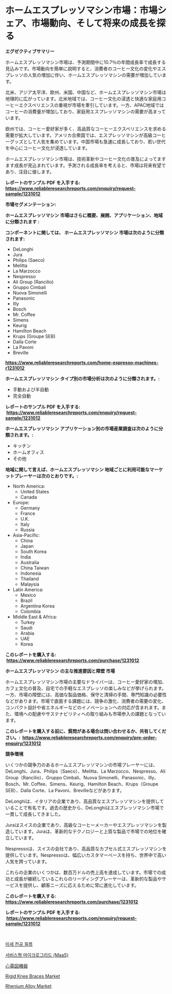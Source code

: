 <p><h1>ホームエスプレッソマシン市場：市場シェア、市場動向、そして将来の成長を探る</h1></p><p><strong>エグゼクティブサマリー</strong></p>
<p><p>ホームエスプレッソマシン市場は、予測期間中に10.7％の年間成長率で成長する見込みです。市場動向を簡単に説明すると、消費者のコーヒー文化の変化やエスプレッソの人気の増加に伴い、ホームエスプレッソマシンの需要が増加しています。</p><p>北米、アジア太平洋、欧州、米国、中国など、ホームエスプレッソマシン市場は地理的に広がっています。北米地域では、コーヒー文化の浸透と快適な家庭用コーヒーエクスペリエンスの重視が市場を牽引しています。一方、APAC地域ではコーヒーの消費量が増加しており、家庭用エスプレッソマシンの需要が高まっています。</p><p>欧州では、コーヒー愛好家が多く、高品質なコーヒーエクスペリエンスを求める需要が拡大しています。アメリカ合衆国では、エスプレッソマシンが高級コーヒーグッズとして人気を集めています。中国市場も急速に成長しており、若い世代を中心にコーヒー文化が浸透しています。</p><p>ホームエスプレッソマシン市場は、技術革新やコーヒー文化の普及によってますます成長が見込まれています。予測される成長率を考えると、市場は将来有望であり、注目に値します。</p></p>
<p><strong>レポートのサンプル PDF を入手する: <a href="https://www.reliableresearchreports.com/enquiry/request-sample/1231012">https://www.reliableresearchreports.com/enquiry/request-sample/1231012</a></strong></p>
<p><strong>市場セグメンテーション:</strong></p>
<p><strong> ホームエスプレッソマシン 市場はさらに概要、展開、アプリケーション、地域に分類されます :</strong></p>
<p><strong>コンポーネントに関しては、 ホームエスプレッソマシン 市場は次のように分類されます: &nbsp;</strong></p>
<p><ul><li>DeLonghi</li><li>Jura</li><li>Philips (Saeco)</li><li>Melitta</li><li>La Marzocco</li><li>Nespresso</li><li>Ali Group (Rancilio)</li><li>Gruppo Cimbali</li><li>Nuova Simonelli</li><li>Panasonic</li><li>Illy</li><li>Bosch</li><li>Mr. Coffee</li><li>Simens</li><li>Keurig</li><li>Hamilton Beach</li><li>Krups (Groupe SEB)</li><li>Dalla Corte</li><li>La Pavoni</li><li>Breville</li></ul></p>
<p><strong><a href="https://www.reliableresearchreports.com/home-espresso-machines-r1231012">https://www.reliableresearchreports.com/home-espresso-machines-r1231012</a></strong></p>
<p><strong> ホームエスプレッソマシン タイプ別の市場分析は次のように分類されます。:</strong></p>
<p><ul><li>手動および半自動</li><li>完全自動</li></ul></p>
<p><strong>レポートのサンプル PDF を入手する: &nbsp;<a href="https://www.reliableresearchreports.com/enquiry/request-sample/1231012">https://www.reliableresearchreports.com/enquiry/request-sample/1231012</a></strong></p>
<p><strong> ホームエスプレッソマシン アプリケーション別の市場産業調査は次のように分類されます。:</strong></p>
<p><ul><li>キッチン</li><li>ホームオフィス</li><li>その他</li></ul></p>
<p><strong>地域に関して言えば、ホームエスプレッソマシン 地域ごとに利用可能なマーケットプレーヤーは次のとおりです。:</strong></p>
<p><ul>
    <li>
        North America:
        <ul>
            <li>United States</li>
            <li>Canada</li>
        </ul>
    </li>
    <li>
        Europe:
        <ul>
            <li>Germany</li>
            <li>France</li>
            <li>U.K.</li>
            <li>Italy</li>
            <li>Russia</li>
        </ul>
    </li>
    <li>
        Asia-Pacific:
        <ul>
            <li>China</li>
            <li>Japan</li>
            <li>South Korea</li>
            <li>India</li>
            <li>Australia</li>
            <li>China Taiwan</li>
            <li>Indonesia</li>
            <li>Thailand</li>
            <li>Malaysia</li>
        </ul>
    </li>
    <li>
        Latin America:
        <ul>
            <li>Mexico</li>
            <li>Brazil</li>
            <li>Argentina Korea</li>
            <li>Colombia</li>
        </ul>
    </li>
    <li>
        Middle East & Africa:
        <ul>
            <li>Turkey</li>
            <li>Saudi</li>
            <li>Arabia</li>
            <li>UAE</li>
            <li>Korea</li>
        </ul>
    </li>
    </ul></p>
<p><strong>このレポートを購入する: &nbsp;<a href="https://www.reliableresearchreports.com/purchase/1231012">https://www.reliableresearchreports.com/purchase/1231012</a></strong></p>
<p><strong>ホームエスプレッソマシン の主な推進要因と障壁 市場</strong></p>
<p><p>ホームエスプレッソマシン市場の主要なドライバーは、コーヒー愛好家の増加、カフェ文化の普及、自宅での手軽なエスプレッソの楽しみなどが挙げられます。一方、市場の障壁には、高価な製品価格、保守と清掃の手間、専門知識の必要性などがあります。市場で直面する課題には、競争の激化、消費者の需要の変化、コンパクト設計や省エネルギーなどのイノベーションへの対応が含まれます。また、環境への配慮やサステナビリティへの取り組みも市場参入の課題となっています。</p></p>
<p><strong>このレポートを購入する前に、質問がある場合は問い合わせるか、共有してください。:&nbsp; <a href="https://www.reliableresearchreports.com/enquiry/pre-order-enquiry/1231012">https://www.reliableresearchreports.com/enquiry/pre-order-enquiry/1231012</a></strong></p>
<p><strong>競争環境</strong></p>
<p><p>いくつかの競争力のあるホームエスプレッソマシンの市場プレーヤーには、DeLonghi、Jura、Philips（Saeco）、Melitta、La Marzocco、Nespresso、Ali Group（Rancilio）、Gruppo Cimbali、Nuova Simonelli、Panasonic、Illy、Bosch、Mr. Coffee、Simens、Keurig、Hamilton Beach、Krups（Groupe SEB）、Dalla Corte、La Pavoni、Brevilleなどがあります。</p><p>DeLonghiは、イタリアの企業であり、高品質なエスプレッソマシンを提供していることで有名です。過去の歴史から、DeLonghiはエスプレッソマシン市場で一貫して成長してきました。</p><p>Juraはスイスの企業であり、高級なコーヒーメーカーやエスプレッソマシンを製造しています。Juraは、革新的なテクノロジーと上質な製品で市場での地位を確立しています。</p><p>Nespressoは、スイスの会社であり、高品質なカプセル式エスプレッソマシンを提供しています。Nespressoは、幅広いカスタマーベースを持ち、世界中で高い人気を誇っています。</p><p>これらの企業のいくつかは、数百万ドルの売上高を達成しています。市場での成功と成長が継続しているこれらのリーディングプレーヤーは、革新的な製品やサービスを提供し、顧客ニーズに応えるために常に進化しています。</p></p>
<p><strong>このレポートを購入する: &nbsp; <a href="https://www.reliableresearchreports.com/purchase/1231012">https://www.reliableresearchreports.com/purchase/1231012</a></strong></p>
<p><strong>レポートのサンプル PDF を入手する: &nbsp;<a href="https://www.reliableresearchreports.com/enquiry/request-sample/1231012">https://www.reliableresearchreports.com/enquiry/request-sample/1231012</a></strong><strong></strong></p>
<p>&nbsp;</p>
<p><p><a href="https://github.com/Penelolack456456/Market-Research-Report-List-1/blob/main/846369322187.md">미세 천공 필름</a></p><p><a href="https://github.com/vsr06p4p49/Market-Research-Report-List-1/blob/main/378690522186.md">서비스형 마이크로그리드 (MaaS)</a></p><p><a href="https://github.com/cbigkbh02719/Market-Research-Report-List-1/blob/main/521117624248.md">心電図機器</a></p><p><a href="https://github.com/provorikovar/Market-Research-Report-List-4/blob/main/rigid-knee-braces-market.md">Rigid Knee Braces Market</a></p><p><a href="https://issuu.com/reportprime-2/docs/rhenium-alloy-market-size-2030.pptx">Rhenium Alloy Market</a></p></p>
